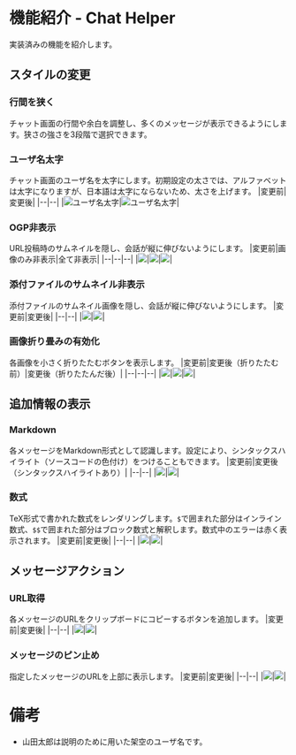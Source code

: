 # 機能紹介 - Chat Helper
実装済みの機能を紹介します。

## スタイルの変更
### 行間を狭く
チャット画面の行間や余白を調整し、多くのメッセージが表示できるようにします。狭さの強さを3段階で選択できます。

### ユーザ名太字
チャット画面のユーザ名を太字にします。初期設定の太さでは、アルファベットは太字になりますが、日本語は太字にならないため、太さを上げます。
|変更前|変更後|
|--|--|
|![ユーザ名太字](./images/bold-before.png)|![ユーザ名太字](./images/bold-after.png)|

### OGP非表示
URL投稿時のサムネイルを隠し、会話が縦に伸びないようにします。
|変更前|画像のみ非表示|全て非表示|
|--|--|--|
|![](./images/ogp-before.png)|![](./images/ogp-after-1.png)|![](./images/ogp-after-2.png)|

### 添付ファイルのサムネイル非表示
添付ファイルのサムネイル画像を隠し、会話が縦に伸びないようにします。
|変更前|変更後|
|--|--|
|![](./images/file-thumbnail-before.png)|![](./images/file-thumbnail-after.png)|

### 画像折り畳みの有効化
各画像を小さく折りたたむボタンを表示します。
|変更前|変更後（折りたたむ前）|変更後（折りたたんだ後）|
|--|--|--|
|![](./images/hold-image-before.png)|![](./images/hold-image-after-1.png)|![](./images/hold-image-after-2.png)|


## 追加情報の表示

### Markdown
各メッセージをMarkdown形式として認識します。設定により、シンタックスハイライト（ソースコードの色付け）をつけることもできます。
|変更前|変更後（シンタックスハイライトあり）|
|--|--|
|![](./images/markdown-before.png)|![](./images/markdown-after.png)|

### 数式
TeX形式で書かれた数式をレンダリングします。`$`で囲まれた部分はインライン数式、`$$`で囲まれた部分はブロック数式と解釈します。数式中のエラーは赤く表示されます。
|変更前|変更後|
|--|--|
|![](./images/math-before.png)|![](./images/math-after.png)|

## メッセージアクション
### URL取得
各メッセージのURLをクリップボードにコピーするボタンを追加します。
|変更前|変更後|
|--|--|
|![](./images/url-before.png)|![](./images/url-after.png)|

### メッセージのピン止め
指定したメッセージのURLを上部に表示します。
|変更前|変更後|
|--|--|
|![](./images/pin-before.png)|![](./images/pin-after.png)|


# 備考
- 山田太郎は説明のために用いた架空のユーザ名です。
